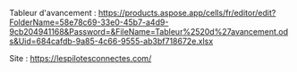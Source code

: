 Tableur d'avancement : https://products.aspose.app/cells/fr/editor/edit?FolderName=58e78c69-33e0-45b7-a4d9-9cb204941168&Password=&FileName=Tableur%2520d%27avancement.ods&Uid=684cafdb-9a85-4c66-9555-ab3bf718672e.xlsx


Site : https://lespilotesconnectes.com/
